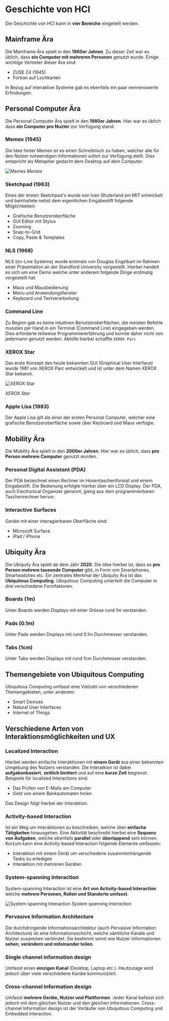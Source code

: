 # Geschichte von HCI
Die Geschichte von HCI kann in **vier Bereiche** eingeteilt werden.

## Mainframe Ära
Die Mainframe Ära spielt in den **1960er Jahren**. Zu dieser Zeit war es üblich, dass **ein Computer mit mehreren Personen** genutzt wurde.
Einige wichtige Vertreter dieser Ära sind:
* ZUSE Z4 (1945)
* Fortran auf Lochkarten

In Bezug auf interaktive Systeme gab es ebenfalls ein paar nennenswerte Erfindungen.

## Personal Computer Ära
Die Personal Computer Ära spielt in den **1980er Jahren**. Hier war es üblich dass **ein Computer pro Nuzter** zur Verfügung stand.

### Memex (1945)
Die Idee hinter Memex ist es einen Schreibtisch zu haben, welcher alle für den Nutzer notwendigen Informationen sofort zur Verfügung stellt. Dies entspricht als Metapher gedacht dem Desktop auf dem Computer.

![Memex](./images/memex.png)
*Memex*

### Sketchpad (1963)
Eines der ersten Sketchpad's wurde von Ivan Shuterland am MIT entwickelt und beinhaltete nebst dem eigentlichen Eingabestift folgende Möglichkeiten:
* Grafische Benutzeroberfläche
* GUI Editor mit Stylus
* Zooming
* Snap-to-Grid
* Copy, Paste & Templates

### NLS (1968)
NLS (on-Line Systems) wurde erstmals von Douglas Engelbart im Rahmen einer Präsentation an der Standford University vorgestellt. Hierbei handelt es sich um eine Demo welche unter anderem folgende Dinge erstmalig vorgestellt hat:
* Maus und Mausbedienung
* Menu und Anwendungsfenster
* Keyboard und Textverarbeitung

### Command Line
Zu Beginn gab es keine intuitiven Benutzeroberflächen, die meisten Befehle mussten per Hand in ein Terminal (Command Line) eingegeben werden. Dies erforderte teilweise Programmiererfahrung und konnte daher nicht von jedermann genutzt werden.
Abhilfe hierbei schaffte `XEROX Parc`

### XEROX Star
Das erste Konzept des heute bekannten GUI (Graphical User Interface) wurde 1981 von XEROX Parc entwickelt und ist unter dem Namen XEROX Star bekannt.

![XEROX Star](./images/xerox_star.png)

*XEROX Star*

### Apple Lisa (1983)
Der Apple Lisa gilt als einer der ersten Personal Computer, welcher eine grafische Benutzeroberfläche sowie über Keyboard und Maus verfügte.

## Mobility Ära
Die Mobility Ära spielt in den **2000er Jahren**. Hier war es üblich, dass **pro Person mehrere Computer** genutzt wurden.

### Personal Digital Assistant (PDA)
Der PDA bezeichnet einen Rechner im Hosentaschenformat und einem Eingabestift. Die Bedienung erfolgte hierbei über ein LCD Display. Der PDA, auch Electronical Organizer genannt, gieng aus dem programmierbaren Taschenrechner hervor.

### Interactive Surfaces
Geräte mit einer interagierbaren Oberfläche sind:
* Microsoft Surface
* iPad / iPhone

## Ubiquity Ära
Die Ubiquity Ära spielt ab dem Jahr **2020**. Die Idee hierbei ist, dass es **pro Person mehrere tausende Computer** gibt, in Form von Smartphones, Smartwatches etc.
Ein zentrales Merkmal der Ubiquity Ära ist das **Ubiquitous Computing**. Ubiquitous Computing unterteilt die Computer in drei verschiedene Formfaktoren.

### Boards (1m)
Unter Boards werden Displays mit einer Grösse rund 1m verstanden.

### Pads (0.1m)
Unter Pads werden Displays mit rund 0.1m Durchmesser verstanden.

### Tabs (1cm)
Unter Tabs werden Displays mit rund 1cm Durchmesser verstanden.

## Themengebiete von Ubiquitous Computing
Ubiquitous Computing umfasst eine Vielzahl von verschiedenen Themengebieten, unter anderem:
* Smart Devices
* Natural User Interfaces
* Internet of Things

## Verschiedene Arten von Interaktionsmöglichkeiten und UX

### Localized Interaction
Hierbei werden einfache Interaktionen mit **einem Gerät** aus einer bekannten Umgebung des Nutzers verstanden.
Die Interatkion ist dabei **aufgabenbasiert**, **zeitlich limitiert** und auf eine **kurze Zeit** begrenzt.
Beispiele für localized Interactions sind:
* Das Prüfen von E-Mails am Computer
* Geld von einem Bankautomaten holen

Das Design folgt hierbei der Interaktion.

### Activity-based Interaction
Ist ein Weg um Interaktionen zu beschreiben, welche über **einfache Tätigkeiten** hinausgehen. Eine Aktivität beschreibt hierbei eine **Sequenz von Aufgaben**, welche ebenfalls **parallel** oder **überlappend** sein können.
Kurzum kann eine Activity-based Interaction folgende Elemente umfassen:
* Interaktion mit einem Gerät um verschiedene zusammenhängende Tasks zu erledigen
* Interaktion mit mehreren Geräten

### System-spanning Interaction
System-spanning Interaction ist eine **Art von Activity-based Interaction** welche **mehrere Personen, Rollen und Standorte umfasst**.

![System-spanning Interaction](./images/system_spanning_interaction.png)
*System spanning Interaction*

### Pervasive Information Architecture
Die durchdringende Informationsarchitektur (auch Pervasive Information Architecture) ist eine Informationsschicht, welche sämtliche Kanäle und Nutzer zusammen verbindet.
Sie bestimmt somit wie Nutzer Informationen **sehen, verändern und miteinander teilen**.

### Single channel information design
Umfasst einen **einzigen Kanal** (Desktop, Laptop etc.). Heutzutage wird jedoch über viele verschiedene Kanäle kommuniziert.

### Cross-channel Information design
Umfasst **mehrere Geräte, Nutzer und Plattformen**. Jeder Kanal befasst sich jedoch mit dem gleichen Nutzer und den gleichen Informationen.
Cross-channel Information design ist der Vorläufer von Ubiquitous Computing und Embedded interaction.

